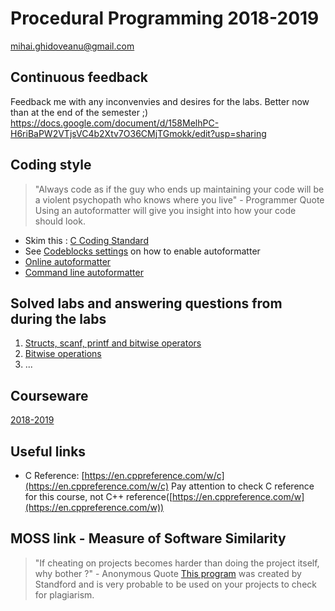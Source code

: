 # Procedural Programming 2018-2019 
[mihai.ghidoveanu@gmail.com](mailto:mihai.ghidoveanu@gmail.com)

## Continuous feedback
Feedback me with any inconvenvies and desires for the labs. Better now than at the end of the semester ;)
https://docs.google.com/document/d/158MelhPC-H6riBaPW2VTjsVC4b2Xtv7O36CMjTGmokk/edit?usp=sharing

## Coding style
> "Always code as if the guy who ends up maintaining your code will be a violent psychopath who knows where you live" - Programmer Quote
Using an autoformatter will give you insight into how your code should look.
+ Skim this : [C Coding Standard](https://users.ece.cmu.edu/~eno/coding/CCodingStandard.html)
+ See [Codeblocks settings](https://github.com/Mihaaai/laborator-pp/tree/master/codeblocks/) on how to enable autoformatter
+ [Online autoformatter](https://codebeautify.org/c-formatter-beautifier)
+ [Command line autoformatter](https://clang.llvm.org/docs/ClangFormat.html)


## Solved labs and answering questions from during the labs
1. [Structs, scanf, printf and bitwise operators](https://github.com/Mihaaai/laborator-pp/tree/master/solved/Lab1)
2. [Bitwise operations](https://github.com/Mihaaai/laborator-pp/tree/master/solved/Lab2)
3. ...

## Courseware
[2018-2019](https://github.com/Mihaaai/laborator-pp/tree/master/labs)

## Useful links
* C Reference: [https://en.cppreference.com/w/c](https://en.cppreference.com/w/c)
	Pay attention to check C reference for this course, not C++ reference([https://en.cppreference.com/w](https://en.cppreference.com/w))

## MOSS link - Measure of Software Similarity
> "If cheating on projects becomes harder than doing the project itself, why bother ?" - Anonymous Quote
[This program](https://theory.stanford.edu/~aiken/moss/) was created by Standford and is very probable to be used on your projects to check for plagiarism.

